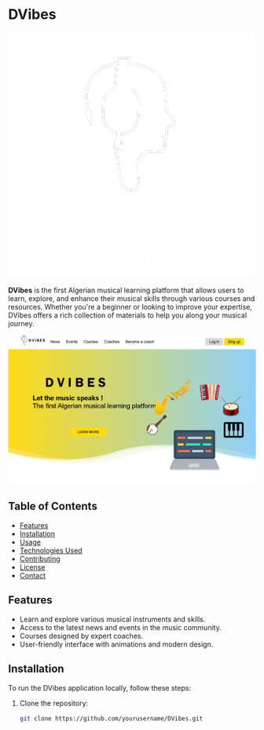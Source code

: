 # DVibes

![Alt text](static/assets/1x-removebg-preview-coach-removebg-preview.png)

**DVibes** is the first Algerian musical learning platform that allows users to learn, explore, and enhance their musical skills through various courses and resources. Whether you're a beginner or looking to improve your expertise, DVibes offers a rich collection of materials to help you along your musical journey.

![Screenshot of DVibes](https://raw.githubusercontent.com/abdoulahmr/portfolio/main/assets/img/dvibes.PNG)

## Table of Contents

- [Features](#features)
- [Installation](#installation)
- [Usage](#usage)
- [Technologies Used](#technologies-used)
- [Contributing](#contributing)
- [License](#license)
- [Contact](#contact)

## Features

- Learn and explore various musical instruments and skills.
- Access to the latest news and events in the music community.
- Courses designed by expert coaches.
- User-friendly interface with animations and modern design.

## Installation

To run the DVibes application locally, follow these steps:

1. Clone the repository:
   ```bash
   git clone https://github.com/yourusername/DVibes.git
